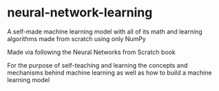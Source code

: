 # neural-network-learning

A self-made machine learning model with all of its math and learning algorithms made from scratch using only NumPy

Made via following the Neural Networks from Scratch book

For the purpose of self-teaching and learning the concepts and mechanisms behind machine learning as well as how to build a machine learning model
